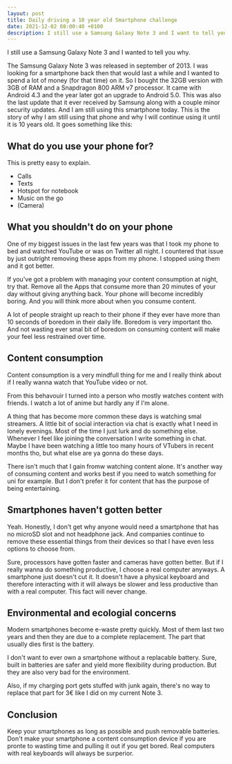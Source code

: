 ```yaml
---
layout: post
title: Daily driving a 10 year old Smartphone challenge
date: 2021-12-02 08:00:40 +0100
description: I still use a Samsung Galaxy Note 3 and I want to tell you why.
---
```



I still use a Samsung Galaxy Note 3 and I wanted to tell you why.

The Samsung Galaxy Note 3 was released in september of 2013.
I was looking for a smartphone back then that would last a while and I wanted to spend a lot of money (for that time) on it.
So I bought the 32GB version with 3GB of RAM and a Snapdragon 800 ARM v7 processor.
It came with Android 4.3 and the year later got an upgrade to Android 5.0.
This was also the last update that it ever received by Samsung along with a couple minor security updates.
And I am still using this smartphone today.
This is the story of why I am still using that phone and why I will continue using it until it is 10 years old.
It goes something like this:

## What do you use your phone for?

This is pretty easy to explain.

- Calls
- Texts
- Hotspot for notebook
- Music on the go
- (Camera)


## What you shouldn't do on your phone

One of my biggest issues in the last few years was that I took my phone to bed and watched YouTube or was on Twitter all night.
I countered that issue by just outright removing these apps from my phone.
I stopped using them and it got better.

If you've got a problem with managing your content consumption at night, try that. 
Remove all the Apps that consume more than 20 minutes of your day without giving anything back.
Your phone will become incredibly boring.
And you will think more about when you consume content.

A lot of people straight up reach to their phone if they ever have more than 10 seconds of boredom in their daily life.
Boredom is very important tho.
And not wasting ever smal bit of boredom on consuming content will make your feel less restrained over time.

## Content consumption

Content consumption is a very mindfull thing for me and I really think about if I really wanna watch that YouTube video or not.

From this behavouir I turned into a person who mostly watches content with friends.
I watch a lot of anime but hardly any if I'm alone.

A thing that has become more common these days is watching smal streamers.
A little bit of social interaction via chat is exactly what I need in lonely evenings.
Most of the time I just lurk and do something else.
Whenever I feel like joining the conversation I write something in chat.
Maybe I have been watching a little too many hours of VTubers in recent months tho, but what else are ya gonna do these days.

There isn't much that I gain fromw watching content alone.
It's another way of consuming content and works best if you need to watch something for uni for example.
But I don't prefer it for content that has the purpose of being entertaining.

## Smartphones haven't gotten better

Yeah.
Honestly, I don't get why anyone would need a smartphone that has no microSD slot and not headphone jack.
And companies continue to remove these essential things from their devices so that I have even less options to choose from.

Sure, processors have gotten faster and cameras have gotten better.
But if I really wanna do something productive, I choose a real computer anyways.
A smartphone just doesn't cut it.
It doesn't have a physical keyboard and therefore interacting with it will always be slower and less productive than with a real computer.
This fact will never change.

## Environmental and ecologial concerns

Modern smartphones become e-waste pretty quickly.
Most of them last two years and then they are due to a complete replacement.
The part that usually dies first is the battery.

I don't want to ever own a smartphone without a replacable battery.
Sure, built in batteries are safer and yield more flexibility during production.
But they are also very bad for the environment.

Also, if my charging port gets stuffed with junk again, there's no way to replace that part for 3€ like I did on my current Note 3.

## Conclusion

Keep your smartphones as long as possible and push removable batteries.
Don't make your smartphone a content consumption device if you are pronte to wasting time and pulling it out if you get bored.
Real computers with real keyboards will always be surperior.
